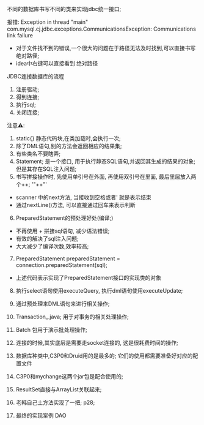 不同的数据库书写不同的类来实现jdbc统一接口; 

报错: Exception in thread "main" com.mysql.cj.jdbc.exceptions.CommunicationsException: Communications link failure
- 对于文件找不到的错误,一个很大的问题在于路径无法及时找到,可以直接书写 绝对路径; 
- idea中右键可以直接看到 绝对路径

JDBC连接数据库的流程
1. 注册驱动; 
2. 得到连接; 
3. 执行sql;
4. 关闭连接; 

注意⚠️: 
1. static{} 静态代码块,在类加载时,会执行一次;
2. 除了DML语句,别的方法会返回相应的结果集; 
3. 有些类名不要瞎弄;
4. Statement; 是一个接口, 用于执行静态SQL语句,并返回其生成的结果的对象;但是其存在SQL注入问题;
5. 书写拼接操作时, 先使用单引号在外面, 再使用双引号在里面, 最后里层放入两个++; '"++"'
- scanner 中的next方法, 当接收到空格或者' 就是表示结束
- 通过nextLine()方法, 可以直接通过回车来表示判断
6. PreparedStatement的预处理好处(编译;)
- 不再使用 + 拼接sql语句, 减少语法错误; 
- 有效的解决了sql注入问题; 
- 大大减少了编译次数,效率较高; 
7. PreparedStatement preparedStatement = connection.preparedStatement(sql);
- 上述代码表示实现了PreparedStatement接口的实现类的对象 
8. 执行select语句使用executeQuery, 执行dml语句使用executeUpdate; 
9. 通过预处理来DML语句来进行相关操作; 
10. Transaction_.java; 用于对事务的相关处理操作; 
11. Batch 包用于演示批处理操作;  
12. 连接的时候,其实底层是需要走socket连接的, 这是很耗费时间的操作; 
13. 数据库种类中,C3P0和Druid用的是最多的; 它们的使用都需要准备好对应的配置文件
14. C3P0和mychange这两个jar包是配合使用的;

15. ResultSet直接与ArrayList关联起来; 
16. 老韩自己土方法实现了一把; p28; 

17. 最终的实现案例 DAO
